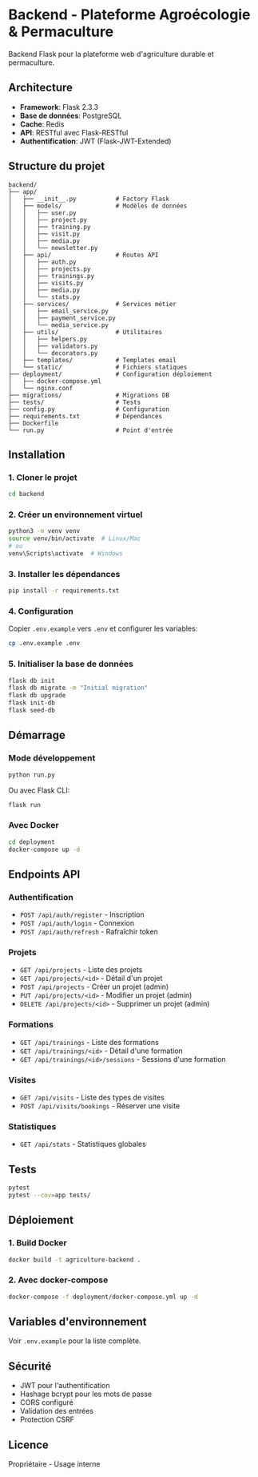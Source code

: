 # Backend - Plateforme Agroécologie & Permaculture

Backend Flask pour la plateforme web d'agriculture durable et permaculture.

## Architecture

- **Framework**: Flask 2.3.3
- **Base de données**: PostgreSQL
- **Cache**: Redis
- **API**: RESTful avec Flask-RESTful
- **Authentification**: JWT (Flask-JWT-Extended)

## Structure du projet

```
backend/
├── app/
│   ├── __init__.py           # Factory Flask
│   ├── models/               # Modèles de données
│   │   ├── user.py
│   │   ├── project.py
│   │   ├── training.py
│   │   ├── visit.py
│   │   ├── media.py
│   │   └── newsletter.py
│   ├── api/                  # Routes API
│   │   ├── auth.py
│   │   ├── projects.py
│   │   ├── trainings.py
│   │   ├── visits.py
│   │   ├── media.py
│   │   └── stats.py
│   ├── services/             # Services métier
│   │   ├── email_service.py
│   │   ├── payment_service.py
│   │   └── media_service.py
│   ├── utils/                # Utilitaires
│   │   ├── helpers.py
│   │   ├── validators.py
│   │   └── decorators.py
│   ├── templates/            # Templates email
│   └── static/               # Fichiers statiques
├── deployment/               # Configuration déploiement
│   ├── docker-compose.yml
│   └── nginx.conf
├── migrations/               # Migrations DB
├── tests/                    # Tests
├── config.py                 # Configuration
├── requirements.txt          # Dépendances
├── Dockerfile
└── run.py                    # Point d'entrée

```

## Installation

### 1. Cloner le projet

```bash
cd backend
```

### 2. Créer un environnement virtuel

```bash
python3 -m venv venv
source venv/bin/activate  # Linux/Mac
# ou
venv\Scripts\activate  # Windows
```

### 3. Installer les dépendances

```bash
pip install -r requirements.txt
```

### 4. Configuration

Copier `.env.example` vers `.env` et configurer les variables:

```bash
cp .env.example .env
```

### 5. Initialiser la base de données

```bash
flask db init
flask db migrate -m "Initial migration"
flask db upgrade
flask init-db
flask seed-db
```

## Démarrage

### Mode développement

```bash
python run.py
```

Ou avec Flask CLI:

```bash
flask run
```

### Avec Docker

```bash
cd deployment
docker-compose up -d
```

## Endpoints API

### Authentification

- `POST /api/auth/register` - Inscription
- `POST /api/auth/login` - Connexion
- `POST /api/auth/refresh` - Rafraîchir token

### Projets

- `GET /api/projects` - Liste des projets
- `GET /api/projects/<id>` - Détail d'un projet
- `POST /api/projects` - Créer un projet (admin)
- `PUT /api/projects/<id>` - Modifier un projet (admin)
- `DELETE /api/projects/<id>` - Supprimer un projet (admin)

### Formations

- `GET /api/trainings` - Liste des formations
- `GET /api/trainings/<id>` - Détail d'une formation
- `GET /api/trainings/<id>/sessions` - Sessions d'une formation

### Visites

- `GET /api/visits` - Liste des types de visites
- `POST /api/visits/bookings` - Réserver une visite

### Statistiques

- `GET /api/stats` - Statistiques globales

## Tests

```bash
pytest
pytest --cov=app tests/
```

## Déploiement

### 1. Build Docker

```bash
docker build -t agriculture-backend .
```

### 2. Avec docker-compose

```bash
docker-compose -f deployment/docker-compose.yml up -d
```

## Variables d'environnement

Voir `.env.example` pour la liste complète.

## Sécurité

- JWT pour l'authentification
- Hashage bcrypt pour les mots de passe
- CORS configuré
- Validation des entrées
- Protection CSRF

## Licence

Propriétaire - Usage interne
